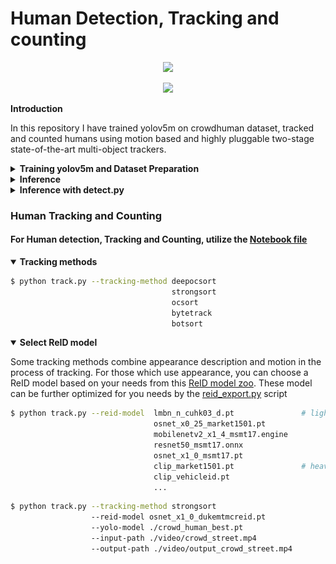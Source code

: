 # Human Detection, Tracking and counting

<div align="center">
<p float="left">
  <a href="https://youtu.be/jV6iQ9GOkj4"><img src="./video/clipped_joined_video.gif" width="800" /></a>
</p>
</div>
<div align="center">
<p float="left">

  <a href="https://youtu.be/DSO-4VsWjX8"><img src="./video/clipped_crowd_street.gif" width="800" /></a>
</p>
</div>


<summary><b>Introduction</b></summary>

In this repository I have trained yolov5m on crowdhuman dataset, tracked and counted humans using motion based and highly pluggable two-stage state-of-the-art multi-object trackers.

<details>

<summary><b>Training yolov5m and Dataset Preparation </b></summary>

The included code, which is in form of Ipython Notebook, downloads the dataset and perform processing.

### Colab Notebook

The code needed to preprocess the data and train the model is available in the following notebook.
Set the runtime to GPU and run everything.

[![Open In Colab](https://colab.research.google.com/assets/colab-badge.svg)](https://github.com/muhammad-umair-usmani/Human_Detection_Tracking_Counting/blob/main/Dataset_Preparation_Yolov5m_Training.ipynb)

<summary><b> Yolov5 Weights and checkpoint to resume training </b></summary>

The newly trained [weights](https://github.com/muhammad-umair-usmani/Human_Detection_Tracking_Counting/blob/main/yolov5/runs/train) for human detection are also available to run using the official yolov5 code found [here](https://github.com/ultralytics/yolov5)


<summary><b>Finally yolov5m is trained. Below are training metrics and performance images</b></summary>

<p float="left">
  <img src="./yolov5/runs/train/exp3/F1_curve.png" width="200" />
  <img src="./yolov5/runs/train/exp3/P_curve.png" width="200" />
  <img src="./yolov5/runs/train/exp3/PR_curve.png" width="200" />
  <img src="./yolov5/runs/train/exp3/R_curve.png" width="200" />
</p>
<p float="left">
  <img src="./yolov5/runs/train/exp3/results.png" width="800" />
</p>

<p float="left">
  <img src="./yolov5/runs/train/exp3/confusion_matrix.png" width="400" />
</p>

### labels correlogram
<p float="left">
  <img src="./yolov5/runs/train/exp3/labels_correlogram.jpg" width="400" />
  <img src="./yolov5/runs/train/exp3/labels.jpg" width="400" />
</p>

### Results
<p float="left">
  <img src="./yolov5/runs/train/exp3/val_batch1_pred.jpg" width="800" />
</p>

</details>

<details>

<summary><b>Inference</b></summary>

YOLOv5 [PyTorch Hub](https://docs.ultralytics.com/yolov5/tutorials/pytorch_hub_model_loading) inference. [Models](https://github.com/ultralytics/yolov5/tree/master/models) download automatically from the latest YOLOv5 [release](https://github.com/ultralytics/yolov5/releases).

### Find custom trained weights for only pedestrian detection [Link](https://github.com/muhammad-umair-usmani/Human_Detection_Tracking_Counting/blob/main/yolov5/run/train)

```python
import torch

# Model
model = torch.hub.load("./yolov5", 'custom', path=args.yolo_model, source='local')# or yolov5n - yolov5x6, custom

model.conf = 0.5 # confidence threshold
model.iou =  0.7 # intersection over union (IoU) threshold for NMS

# Images
img = "https://ultralytics.com/images/zidane.jpg"  # or file, Path, PIL, OpenCV, numpy, list

# Inference
results = model(img)

# Results
results.print()  # or .show(), .save(), .crop(), .pandas(), etc.
```
</details>

<details>
<summary><b>Inference with detect.py</b></summary>

`detect.py` runs inference on a variety of sources, downloading [models](https://github.com/ultralytics/yolov5/tree/master/models) automatically from the latest YOLOv5 [release](https://github.com/ultralytics/yolov5/releases) and saving results to `runs/detect`.

```bash
python detect.py --weights yolov5s.pt --source 0                               # webcam
                                               img.jpg                         # image
                                               vid.mp4                         # video
                                               screen                          # screenshot
                                               path/                           # directory
                                               list.txt                        # list of images
                                               list.streams                    # list of streams
                                               'path/*.jpg'                    # glob
                                               'https://youtu.be/LNwODJXcvt4'  # YouTube
                                               'rtsp://example.com/media.mp4'  # RTSP, RTMP, HTTP stream
```
</details>

### Human Tracking and Counting

#### For Human detection, Tracking and Counting, utilize the [Notebook file](https://github.com/muhammad-umair-usmani/Human_Detection_Tracking_Counting/blob/main/human_detection_tracking_counting.ipynb)

<details open>
<summary><b>Tracking methods</b></summary>

```bash
$ python track.py --tracking-method deepocsort
                                    strongsort
                                    ocsort
                                    bytetrack
                                    botsort
```
</details>

<details open>
<summary><b>Select ReID model</b></summary>

Some tracking methods combine appearance description and motion in the process of tracking. For those which use appearance, you can choose a ReID model based on your needs from this [ReID model zoo](https://kaiyangzhou.github.io/deep-person-reid/MODEL_ZOO). These model can be further optimized for you needs by the [reid_export.py](https://github.com/muhammad-umair-usmani/Human_Detection_Tracking_Counting/blob/master/boxmot/deep/reid_export.py) script

```bash
$ python track.py --reid-model  lmbn_n_cuhk03_d.pt               # lightweight
                                osnet_x0_25_market1501.pt
                                mobilenetv2_x1_4_msmt17.engine
                                resnet50_msmt17.onnx
                                osnet_x1_0_msmt17.pt
                                clip_market1501.pt               # heavy
                                clip_vehicleid.pt
                                ...
```

```bash
$ python track.py --tracking-method strongsort 
                  --reid-model osnet_x1_0_dukemtmcreid.pt  
                  --yolo-model ./crowd_human_best.pt
                  --input-path ./video/crowd_street.mp4 
                  --output-path ./video/output_crowd_street.mp4
```
</details>






